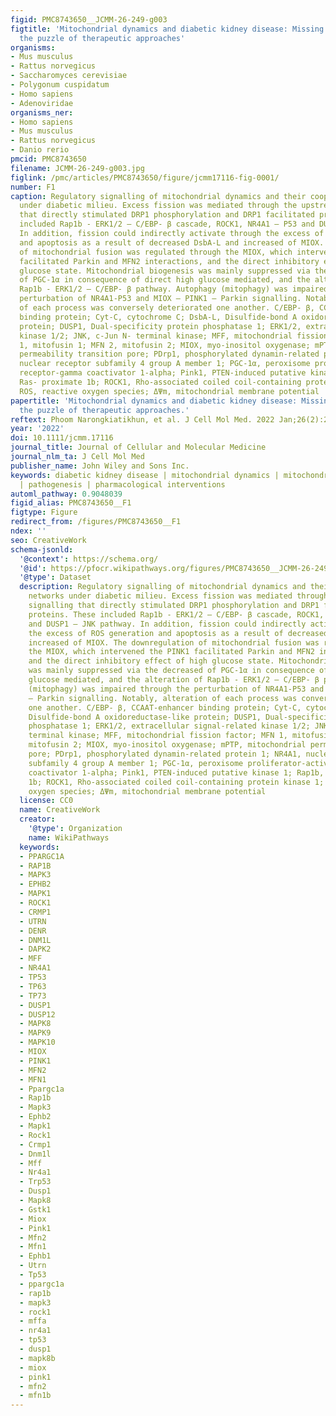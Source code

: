 ```yaml
---
figid: PMC8743650__JCMM-26-249-g003
figtitle: 'Mitochondrial dynamics and diabetic kidney disease: Missing pieces for
  the puzzle of therapeutic approaches'
organisms:
- Mus musculus
- Rattus norvegicus
- Saccharomyces cerevisiae
- Polygonum cuspidatum
- Homo sapiens
- Adenoviridae
organisms_ner:
- Homo sapiens
- Mus musculus
- Rattus norvegicus
- Danio rerio
pmcid: PMC8743650
filename: JCMM-26-249-g003.jpg
figlink: /pmc/articles/PMC8743650/figure/jcmm17116-fig-0001/
number: F1
caption: Regulatory signalling of mitochondrial dynamics and their cooperative networks
  under diabetic milieu. Excess fission was mediated through the upstream signalling
  that directly stimulated DRP1 phosphorylation and DRP1 facilitated proteins. These
  included Rap1b ‐ ERK1/2 – C/EBP‐ β cascade, ROCK1, NR4A1 – P53 and DUSP1 – JNK pathway.
  In addition, fission could indirectly activate through the excess of ROS generation
  and apoptosis as a result of decreased DsbA‐L and increased of MIOX. The downregulation
  of mitochondrial fusion was regulated through the MIOX, which intervened the PINK1
  facilitated Parkin and MFN2 interactions, and the direct inhibitory effect of high
  glucose state. Mitochondrial biogenesis was mainly suppressed via the decreased
  of PGC‐1α in consequence of direct high glucose mediated, and the alteration of
  Rap1b ‐ ERK1/2 – C/EBP‐ β pathway. Autophagy (mitophagy) was impaired through the
  perturbation of NR4A1‐P53 and MIOX – PINK1 – Parkin signalling. Notably, alteration
  of each process was conversely deteriorated one another. C/EBP‐ β, CCAAT‐enhancer
  binding protein; Cyt‐C, cytochrome C; DsbA‐L, Disulfide‐bond A oxidoreductase‐like
  protein; DUSP1, Dual‐specificity protein phosphatase 1; ERK1/2, extracellular signal‐related
  kinase 1/2; JNK, c‐Jun N‐ terminal kinase; MFF, mitochondrial fission factor; MFN
  1, mitofusin 1; MFN 2, mitofusin 2; MIOX, myo‐inositol oxygenase; mPTP, mitochondrial
  permeability transition pore; PDrp1, phosphorylated dynamin‐related protein 1; NR4A1,
  nuclear receptor subfamily 4 group A member 1; PGC‐1α, peroxisome proliferator‐activated
  receptor‐gamma coactivator 1‐alpha; Pink1, PTEN‐induced putative kinase 1; Rap1b,
  Ras‐ proximate 1b; ROCK1, Rho‐associated coiled coil‐containing protein kinase 1;
  ROS, reactive oxygen species; ΔΨm, mitochondrial membrane potential
papertitle: 'Mitochondrial dynamics and diabetic kidney disease: Missing pieces for
  the puzzle of therapeutic approaches.'
reftext: Phoom Narongkiatikhun, et al. J Cell Mol Med. 2022 Jan;26(2):249-273.
year: '2022'
doi: 10.1111/jcmm.17116
journal_title: Journal of Cellular and Molecular Medicine
journal_nlm_ta: J Cell Mol Med
publisher_name: John Wiley and Sons Inc.
keywords: diabetic kidney disease | mitochondrial dynamics | mitochondrial functions
  | pathogenesis | pharmacological interventions
automl_pathway: 0.9048039
figid_alias: PMC8743650__F1
figtype: Figure
redirect_from: /figures/PMC8743650__F1
ndex: ''
seo: CreativeWork
schema-jsonld:
  '@context': https://schema.org/
  '@id': https://pfocr.wikipathways.org/figures/PMC8743650__JCMM-26-249-g003.html
  '@type': Dataset
  description: Regulatory signalling of mitochondrial dynamics and their cooperative
    networks under diabetic milieu. Excess fission was mediated through the upstream
    signalling that directly stimulated DRP1 phosphorylation and DRP1 facilitated
    proteins. These included Rap1b ‐ ERK1/2 – C/EBP‐ β cascade, ROCK1, NR4A1 – P53
    and DUSP1 – JNK pathway. In addition, fission could indirectly activate through
    the excess of ROS generation and apoptosis as a result of decreased DsbA‐L and
    increased of MIOX. The downregulation of mitochondrial fusion was regulated through
    the MIOX, which intervened the PINK1 facilitated Parkin and MFN2 interactions,
    and the direct inhibitory effect of high glucose state. Mitochondrial biogenesis
    was mainly suppressed via the decreased of PGC‐1α in consequence of direct high
    glucose mediated, and the alteration of Rap1b ‐ ERK1/2 – C/EBP‐ β pathway. Autophagy
    (mitophagy) was impaired through the perturbation of NR4A1‐P53 and MIOX – PINK1
    – Parkin signalling. Notably, alteration of each process was conversely deteriorated
    one another. C/EBP‐ β, CCAAT‐enhancer binding protein; Cyt‐C, cytochrome C; DsbA‐L,
    Disulfide‐bond A oxidoreductase‐like protein; DUSP1, Dual‐specificity protein
    phosphatase 1; ERK1/2, extracellular signal‐related kinase 1/2; JNK, c‐Jun N‐
    terminal kinase; MFF, mitochondrial fission factor; MFN 1, mitofusin 1; MFN 2,
    mitofusin 2; MIOX, myo‐inositol oxygenase; mPTP, mitochondrial permeability transition
    pore; PDrp1, phosphorylated dynamin‐related protein 1; NR4A1, nuclear receptor
    subfamily 4 group A member 1; PGC‐1α, peroxisome proliferator‐activated receptor‐gamma
    coactivator 1‐alpha; Pink1, PTEN‐induced putative kinase 1; Rap1b, Ras‐ proximate
    1b; ROCK1, Rho‐associated coiled coil‐containing protein kinase 1; ROS, reactive
    oxygen species; ΔΨm, mitochondrial membrane potential
  license: CC0
  name: CreativeWork
  creator:
    '@type': Organization
    name: WikiPathways
  keywords:
  - PPARGC1A
  - RAP1B
  - MAPK3
  - EPHB2
  - MAPK1
  - ROCK1
  - CRMP1
  - UTRN
  - DENR
  - DNM1L
  - DAPK2
  - MFF
  - NR4A1
  - TP53
  - TP63
  - TP73
  - DUSP1
  - DUSP12
  - MAPK8
  - MAPK9
  - MAPK10
  - MIOX
  - PINK1
  - MFN2
  - MFN1
  - Ppargc1a
  - Rap1b
  - Mapk3
  - Ephb2
  - Mapk1
  - Rock1
  - Crmp1
  - Dnm1l
  - Mff
  - Nr4a1
  - Trp53
  - Dusp1
  - Mapk8
  - Gstk1
  - Miox
  - Pink1
  - Mfn2
  - Mfn1
  - Ephb1
  - Utrn
  - Tp53
  - ppargc1a
  - rap1b
  - mapk3
  - rock1
  - mffa
  - nr4a1
  - tp53
  - dusp1
  - mapk8b
  - miox
  - pink1
  - mfn2
  - mfn1b
---
```

